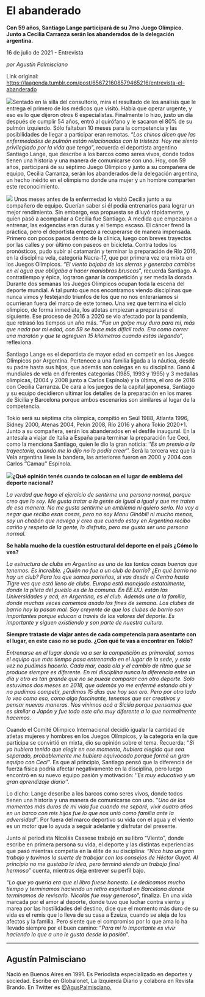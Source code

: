 # El abanderado

**Con 59 años, Santiago Lange participará de su 7mo Juego Olímpico. Junto a Cecilia Carranza serán los abanderados de la delegación argentina.**

16 de julio de 2021 - Entrevista

_por Agustín Palmisciano_

Link original: https://laagenda.tumblr.com/post/656721608579465216/entrevista-el-abanderado

![](https://64.media.tumblr.com/b36c25e82930a68de0708f6736d1c78f/7fb7914a2204de83-5d/s500x750/d472a82ded51594808a515a67d248f2c354f31bd.jpg)Sentado en la silla del consultorio, mira el resultado de los análisis que le entrega el primero de los médicos que visitó. Había que operar urgente, y eso es lo que dijeron otros 6 especialistas. Finalmente lo hizo, justo un día después de cumplir 54 años, entró al quirófano y le sacaron el 80% de su pulmón izquierdo. Sólo faltaban 10 meses para la competencia y las posibilidades de llegar a participar eran remotas. “*Los chinos dicen que las enfermedades de pulmón están relacionadas con la tristeza. Hoy me siento privilegiado por la vida que tengo*”, recuerda el deportista argentino Santiago Lange, que describe a los barcos como seres vivos, donde todos tienen una historia y una manera de comunicarse con uno. Hoy, con 59 años, participará de su séptimo Juego Olímpico y junto a su compañera de equipo, Cecilia Carranza, serán los abanderados de la delegación argentina, un hecho inédito en el olimpismo donde una mujer y un hombre comparten este reconocimiento.

![](https://64.media.tumblr.com/8d9b7b66e09323bf975e92c9ae6fc8ba/7fb7914a2204de83-26/s500x750/af00a0a18bf8ccb4704b5ba26e6aeb377b5dac76.jpg)
Unos meses antes de la enfermedad lo visitó Cecilia junto a su compañero de equipo. Querían saber si él podía entrenarlos para lograr un mejor rendimiento. Sin embargo, esa propuesta se diluyó rápidamente, y quien pasó a acompañar a Cecilia fue Santiago. A medida que empezaron a entrenar, las exigencias eran duras y el tiempo escaso. El cáncer frenó la práctica, pero el deportista empezó a recuperarse de manera impensada. Primero con pocos pasos dentro de la clínica, luego con breves trayectos por las calles y por último con paseos en bicicleta. Contra todos los pronósticos, pudo subir al catamarán y terminar la preparación de Río 2016, en la disciplina vela, categoría Nacra-17, que por primera vez era mixta en los Juegos Olímpicos. *“El viento bajaba de las sierras y generaba cambios en el agua que obligaba a hacer maniobras bruscas*”, recuerda Santiago. A contratiempo y épica, lograron ganar la competición y ser medalla dorada.  
Durante dos semanas los Juegos Olímpicos ocupan toda la escena del deporte mundial. A tal punto que nos encontramos viendo disciplinas que nunca vimos y festejando triunfos de los que no nos enteraríamos si ocurrieran fuera del marco de este torneo. Una vez que termina el ciclo olímpico, de forma inmediata, los atletas empiezan a prepararse el siguiente. Ese proceso de 2016 a 2020 se vio afectado por la pandemia, que retrasó los tiempos un año más. ‘’*Fue un golpe muy duro para mí, más que nada por mi edad, con 59 se hace más difícil todo. Era como correr una maratón y que te agreguen 15 kilómetros cuando estás llegando*”, reflexiona.

Santiago Lange es el deportista de mayor edad en competir en los Juegos Olímpicos por Argentina. Pertenece a una familia ligada a la náutica, desde su padre hasta sus hijos, que además son colegas en su disciplina. Ganó 4 mundiales de vela en diferentes categorías (1985, 1993 y 1995) y 3 medallas olímpicas, (2004 y 2008 junto a Carlos Espínola) y  la última, el oro de 2016 con Cecilia Carranza. De cara a los juegos de la capital japonesa, Santiago y su equipo decidieron ultimar los detalles de la preparación en los mares de Sicilia y Barcelona porque ambos escenarios son similares al lugar de la competencia. 

Tokio será su séptima cita olímpica, compitió en Seúl 1988, Atlanta 1996, Sidney 2000, Atenas 2004, Pekín 2008, Río 2016 y ahora Tokio 2020+1. Junto a su compañera, serán los abanderados en el desfile inaugural. En la antesala a viajar de Italia a España para terminar la preparación fue Ceci, como la menciona Santiago, quien le dio la gran noticia: ‘’*Es un premio a la trayectoria, cuando me lo dijo no lo podía creer*’’. Será la tercera vez que la Vela argentina lleve la bandera, las anteriores fueron en 2000 y 2004 con Carlos ‘’Camau’’ Espínola.


![](https://64.media.tumblr.com/be37f27020dff022497449f273be8180/7fb7914a2204de83-69/s500x750/1fdbf0c87d0a630c7aa49997e5c0b6f82cf47868.jpg)**¿Qué opinión tenés cuando te colocan en el lugar de emblema del deporte nacional?**

*La verdad que hago el ejercicio de sentirme una persona normal, porque creo que lo soy. Me gusta tratar a la gente de igual a igual y que me traten de esa manera. No me gusta sentirme un emblema ni quiero serlo. No voy a negar que recibo esas cosas, pero no soy Manu Ginóbili ni mucho menos, soy un chabón que navega y creo que cuando estoy en Argentina recibo cariño y respeto de la gente, lo disfruto, pero me gusta ser una persona normal.*

**Se habla mucho de la cuestión estructural del deporte en el país ¿Cómo lo ves?**

*La estructura de clubs en Argentina es una de las tantas cosas buenas que tenemos. Es increíble. ¿Quién no fue a un club de barrio? ¿En qué barrio no hay un club? Para los que somos porteños, si vas desde el Centro hasta Tigre ves que está lleno de clubs. Europa está manejado estatalmente, donde la pileta del pueblo es de la comuna. En EE.UU. están las Universidades y acá, en Argentina, es el club. Además une a la familia, donde muchas veces comemos asado los fines de semana. Los clubes de barrio hoy la pasan mal. Soy creyente de que los clubes de barrio son importantes porque educan a través de los valores del deporte. Es importante y siguen existiendo y son parte de nuestra cultura.*

**Siempre trataste de viajar antes de cada competencia para asentarte con el lugar, en este caso no se pudo. ¿Con qué te vas a encontrar en Tokio?**

*Entrenarse en el lugar donde va a ser la competición es primordial, somos el equipo que más tiempo pasa entrenando en el lugar de la sede, y esta vez no pudimos hacerlo. Cada mar, cada ola y el cambio de ritmo que se produce siempre es diferente. En mi disciplina nunca la diferencia entre un día y otro es tan grande que no se puede comparar con otro deporte. Solo estuvimos dos meses en 2018, que además yo me enfermé estando ahí y no pudimos competir, perdimos 15 días que hoy son oro. Pero por otro lado lo veo como eso, como algo fascinante, tenemos que ser creativos y pensar nuevas maneras. Nos vinimos acá a Sicilia porque pensamos que es similar a Japón y fue todo este año muy diferente a lo que normalmente hacemos.*

Cuando el Comité Olímpico Internacional decidió igualar la cantidad de atletas mujeres y hombres en los Juegos Olímpicos, y la categoría en la que participa se convirtió en mixta, dio su opinión sobre el tema. Recuerda: ‘’*Si yo hubiera tenido que elegir en ese momento, hubiera elegido que sea separado, probablemente me hubiera equivocado porque formé un gran equipo con Ceci*’’. Es que al principio, Santiago pensó que la diferencia de fuerza física podría afectar negativamente en la disciplina, pero luego encontró en su nuevo equipo pasión y motivación: ‘’*Es muy educativo y un gran aprendizaje diario’*’.

Lo dicho: Lange describe a los barcos como seres vivos, donde todos tienen una historia y una manera de comunicarse con uno. ‘’*Uno de los momentos más duros de mi vida fue cuando me separé, vivir cuatro años en un barco con mis hijos fue lo que nos unió como familia ante la adversidad*’’. Por fuera del marco deportivo su vida con el agua y el viento es un motor que lo ayuda a seguir adelante y disfrutar del presente.  

Junto al periodista Nicolás Cassese trabajó en su libro “Viento”, donde escribe en primera persona su vida, el deporte y las distintas experiencias que pasó mientras competía en la élite de su disciplina: “*Nico hizo un gran trabajo y tuvimos la suerte de trabajar con los consejos de Héctor Guyot. Al principio no me gustaba la idea, pero terminó siendo un trabajo final hermoso*” cuenta, mientras deja entrever su perfil bajo.

“*Lo que yo quería era que el libro fuese honesto. Le dedicamos mucho tiempo y terminamos haciendo un retiro espiritual en Barcelona donde terminamos de revisarlo. Nicolás fue muy generoso*”, finaliza. En una vida marcada por el amor al deporte, donde tuvo que luchar contra viento y marea por las hostilidades del destino, dice que el momento más duro de su vida es el remis que lo lleva de su casa a Ezeiza, cuando se aleja de los afectos y la familia. Pero siente que el compromiso por lo que ama lo ha llevado siempre por el buen camino: “*Para mí lo importante es vivir haciendo lo que a uno le gusta desde la pasión*”.



---

 Agustín Palmisciano
--------------------

 Nació en Buenos Aires en 1991. Es Periodista especializado en deportes y sociedad. Escribe en Globalonet, La Izquierda Diario y colabora en Revista Brando. En Twitter es [@AgusPalmisciano.](https://twitter.com/AgusPalmisciano) 

